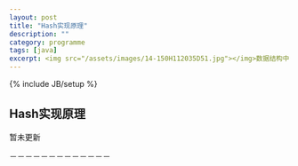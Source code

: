 ```yaml
---
layout: post
title: "Hash实现原理"
description: ""
category: programme
tags: [java]
excerpt: <img src="/assets/images/14-150H112035D51.jpg"></img>数据结构中有数组和链表来实现对数据的存储，但这两者基本上是两个极端。数组
---
```

{% include JB/setup %}

## Hash实现原理

暂未更新

－－－－－－－－－－－－－